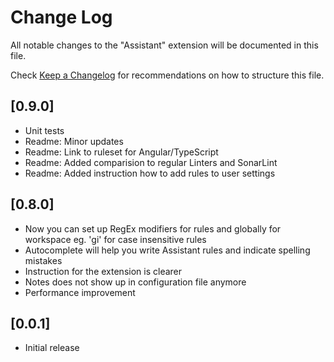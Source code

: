 # Change Log

All notable changes to the "Assistant" extension will be documented in this file.

Check [Keep a Changelog](http://keepachangelog.com/) for recommendations on how to structure this file.

## [0.9.0]

- Unit tests
- Readme: Minor updates
- Readme: Link to ruleset for Angular/TypeScript
- Readme: Added comparision to regular Linters and SonarLint
- Readme: Added instruction how to add rules to user settings

## [0.8.0]

- Now you can set up RegEx modifiers for rules and globally for workspace eg. 'gi' for case insensitive rules
- Autocomplete will help you write Assistant rules and indicate spelling mistakes
- Instruction for the extension is clearer
- Notes does not show up in configuration file anymore
- Performance improvement

## [0.0.1]

- Initial release